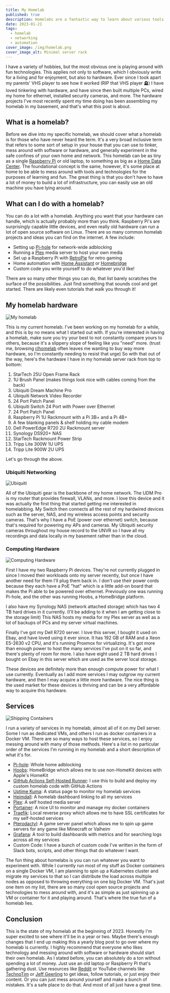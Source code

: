 ```yaml
---
title: My Homelab
published: true
description: Homelabs are a fantastic way to learn about various tools and technologies but in a safe and non-production environment. This is my homelab in 2023.
date: 2023-01-21
tags:
  - homelab
  - networking
  - automation
cover_image: /img/homelab.png
cover_image_alt: Minimal server rack
---
```


I have a variety of hobbies, but the most obvious one is playing around with fun technologies. This applies not only to software, which I obviously write for a living and for enjoyment, but also to hardware. Ever since I took apart my parents' VHS player to see how it worked (RIP that VHS player 🪦) I have loved tinkering with hardware, and have since then built multiple PCs, wired my home for ethernet, installed security cameras, and more. The hardware projects I've most recently spent my time doing has been assembling my homelab in my basement, and that's what this post is about.

## What is a homelab?

Before we dive into my specific homelab, we should cover what a homelab is for those who have never heard the term. It's a very broad inclusive term that refers to some sort of setup in your house that you can use to tinker, mess around with software or hardware, and generally experiment in the safe confines of your own home and network. This homelab can be as tiny as a single [Raspberry Pi](https://www.raspberrypi.com/products/) or old laptop, to something as big as a [Home Data Center](https://www.reddit.com/r/HomeDataCenter/). The foundational concept is the same, however, it's some place at home to be able to mess around with tools and technologies for the purposes of learning and fun. The great thing is that you don't have to have a lot of money to build a lot of infrastructure, you can easily use an old machine you have lying around.

## What can I do with a homelab?

You can do a lot with a homelab. Anything you want that your hardware can handle, which is actually probably more than you think. Raspberry Pi's are surprisingly capable little devices, and even really old hardware can run a lot of open source software on Linux. There are so many common homelab projects and ideas you can find on the internet. A few include:

- Setting up [Pi-hole](https://pi-hole.net/) for network-wide adblocking
- Running a [Plex](https://www.plex.tv/) media server to host your own media
- Set up a Raspberry Pi with [RetroPie](https://retropie.org.uk/) for retro gaming
- Home automation with [Home Assistant](https://www.home-assistant.io/) or [Homebridge](https://homebridge.io/)
- Custom code you write yourself to do whatever you'd like!

There are so many other things you can do, that list barely scratches the surface of the possibilities. Just find something that sounds cool and get started. There are likely even tutorials that walk you through it!

## My homelab hardware

![My homelab](/img/posts/homelab/rack.jpg)

This is my current homelab. I've been working on my homelab for a while, and this is by no means what I started out with. If you're interested in having a homelab, make sure you try your best to not constantly compare yours to others, because it's a slippery slope of feeling like you "need" more. (trust me, browsing [r/homelab](https://www.reddit.com/r/homelab) often leaves me wanting to buy way more hardware, so I'm constantly needing to resist that urge) So with that out of the way, here's the hardware I have in my homelab server rack from top to bottom:

1. StarTech 25U Open Frame Rack
2. 1U Brush Panel (makes things look nice with cables coming from the back)
3. Ubiquiti Dream Machine Pro
4. Ubiquiti Network Video Recorder
5. 24 Port Patch Panel
6. Ubiquiti Switch 24 Port with Power over Ethernet
7. 24 Port Patch Panel
8. Raspberry Pi 1U Rackmount with a Pi 3B+ and a Pi 4B+
9. A few blanking panels & shelf holding my cable modem
10. Dell PowerEdge R720 2U Rackmount server
11. Synology DS920+ NAS
12. StarTech Rackmount Power Strip
13. Tripp Lite 300W 1U UPS
14. Tripp Lite 900W 2U UPS

Let's go through the above.

### Ubiquiti Networking

![Ubiquiti](/img/posts/homelab/ubiquiti.jpg)

All of the Ubiquiti gear is the backbone of my home network. The UDM Pro is my router that provides firewall, VLANs, and more. I love this device and it was actually the first thing that started getting me interested in homelabbing. My Switch then connects all the rest of my hardwired devices such as the server, NAS, and my wireless access points and security cameras. That's why I have a PoE (power over ethernet) switch, because that's required for powering my APs and cameras. My Ubiquiti security cameras throughout my house record to the UNVR so I have all my recordings and data locally in my basement rather than in the cloud.

### Computing Hardware

![Computing Hardware](/img/posts/homelab/compute.jpg)

First I have my two Raspberry Pi devices. They're not currently plugged in since I moved their workloads onto my server recently, but once I have another need for them I'll plug them back in. I don't use their power cords because they each have a PoE "hat" which is a little add-on board that makes the Pi able to be powered over ethernet. Previously one was running Pi-hole, and the other was running Hoobs, a HomeBridge platform.

I also have my Synology NAS (network attached storage) which has two 4 TB hard drives in it currently. (I'll be adding to it when I am getting close to the storage limit) This NAS hosts my media for my Plex server as well as a lot of backups of PCs and my server virtual machines.

Finally I've got my Dell R720 server. I love this server, I bought it used on Ebay, and have loved using it ever since. It has 192 GB of RAM and a Xeon E5-2630 v2 CPU, and it's running Proxmox for virtualizing. It's got more than enough power to host the many services I've put on it so far, and there's plenty of room for more. I also have eight used 2 TB hard drives I bought on Ebay in this server which are used as the server local storage.

These devices are definitely more than enough compute power for what I use currently. Eventually as I add more services I may outgrow my current hardware, and then I may acquire a little more hardware. The nice thing is the used market for these devices is thriving and can be a very affordable way to acquire this hardware.

## Services

![Shipping Containers](/img/posts/homelab/containers.jpg)

I run a variety of services in my homelab, almost all of it on my Dell server. Some I run as dedicated VMs, and others I run as docker containers in a Docker VM. There are so many ways to host these services, so I enjoy messing around with many of those methods. Here's a list in no particular order of the services I'm running in my homelab and a short description of what it's for.

- [Pi-hole](https://pi-hole.net/): Whole home adblocking
- [Hoobs](https://hoobs.com/): HomeBridge which allows me to use non-HomeKit devices with Apple's HomeKit
- [GitHub Actions Self-Hosted Runner](https://docs.github.com/en/actions/hosting-your-own-runners/about-self-hosted-runners): I use this to build and deploy my custom homelab code with GitHub Actions
- [Uptime Kuma](https://github.com/louislam/uptime-kuma): A status page to monitor my homelab services
- [Heimdall](https://github.com/linuxserver/Heimdall): A homelab dashboard linking to all my services
- [Plex](https://www.plex.tv/): A self hosted media server
- [Portainer](https://github.com/portainer/portainer): A nice UI to monitor and manage my docker containers
- [Traefik](https://github.com/traefik/traefik): Local reverse proxy which allows me to have SSL certificates for my self-hosted services
- [Pterodactyl](https://pterodactyl.io/): A game server panel which allows me to spin up game servers for any game like Minecraft or Valheim
- [Grafana](https://grafana.com/): A tool to build dashboards with metrics and for searching logs across all my services
- Custom Code: I have a bunch of custom code I've written in the form of Slack bots, scripts, and other things that do whatever I want.

The fun thing about homelabs is you can run whatever you want to experiment with. While I currently run most of my stuff as Docker containers on a single Docker VM, I am planning to spin up a Kubernetes cluster and migrate my services to that so I can distribute the load across multiple nodes as opposed to throwing everything on one big Docker VM. That's just one item on my list, there are so many cool open source projects and technologies to mess around with, and it's as simple as just spinning up a VM or container for it and playing around. That's where the true fun of a homelab lies.

## Conclusion

This is the state of my homelab at the beginning of 2023. Honestly I'm super excited to see where it'll be in a year or two. Maybe there's enough changes that I end up making this a yearly blog post to go over where my homelab is currently. I highly recommend that everyone who likes technology and messing around with software or hardware should start their own homelab. As I stated before, you can absolutely do a ton without spending a lot of money. Just use an old laptop or Raspberry Pi that's gathering dust. Use resources like [Reddit](https://www.reddit.com/r/homelab/) or YouTube channels like [TechnoTim](https://www.youtube.com/@TechnoTim) or [Jeff Geerling](https://www.youtube.com/@JeffGeerling) to get ideas, follow tutorials, or just enjoy their content. Or you can just mess around yourself and make a bunch of mistakes. It's a safe place to do that. And most of all just have a great time.
